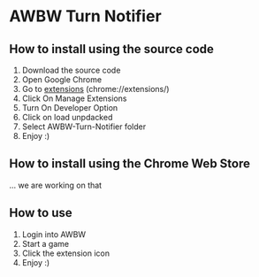 # AWBW Turn Notifier

## How to install using the source code

1. Download the source code
2. Open Google Chrome
3. Go to [extensions](chrome://extensions/) (chrome://extensions/)
4. Click On Manage Extensions
5. Turn On Developer Option
6. Click on load unpdacked
7. Select AWBW-Turn-Notifier folder
8. Enjoy :)

## How to install using the Chrome Web Store
... we are working on that

## How to use

1. Login into AWBW
2. Start a game
3. Click the extension icon
4. Enjoy :)